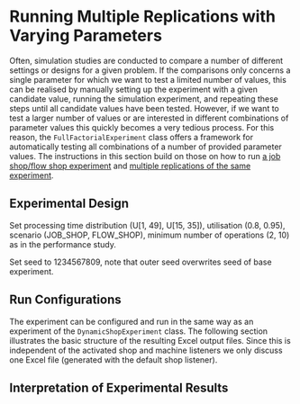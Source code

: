 # Running Multiple Replications with Varying Parameters #

Often, simulation studies are conducted to compare a number of different settings or designs for a given problem. If the comparisons only concerns a single parameter for which we want to test a limited number of values, this can be realised by manually setting up the experiment with a given candidate value, running the simulation experiment, and repeating these steps until all candidate values have been tested. However, if we want to test a larger number of values or are interested in different combinations of parameter values this quickly becomes a very tedious process. For this reason, the `FullFactorialExperiment` class offers a framework for automatically testing all combinations of a number of provided parameter values. The instructions in this section build on those on how to run [a job shop/flow shop experiment](DynamicShopExperiment.md) and [multiple replications of the same experiment](MultipleReplicationExperiment.md).

## Experimental Design ##

Set processing time distribution (U[1, 49], U[15, 35]), utilisation (0.8, 0.95), scenario (JOB\_SHOP, FLOW\_SHOP), minimum number of operations (2, 10) as in the performance study.

Set seed to 1234567809, note that outer seed overwrites seed of base experiment.

## Run Configurations ##

The experiment can be configured and run in the same way as an experiment of the `DynamicShopExperiment` class. The following section illustrates the basic structure of the resulting Excel output files. Since this is independent of the activated shop and machine listeners we only discuss one Excel file (generated with the default shop listener).

## Interpretation of Experimental Results ##